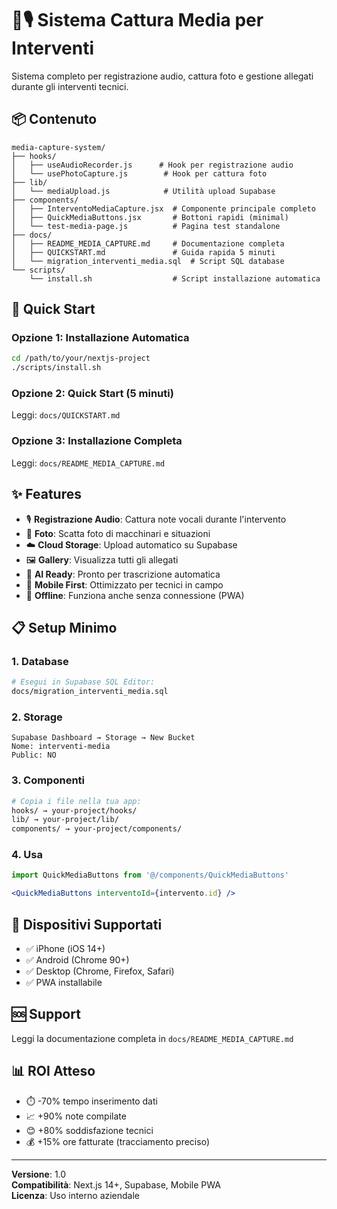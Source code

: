 # 📸🎙️ Sistema Cattura Media per Interventi

Sistema completo per registrazione audio, cattura foto e gestione allegati durante gli interventi tecnici.

## 📦 Contenuto

```
media-capture-system/
├── hooks/
│   ├── useAudioRecorder.js      # Hook per registrazione audio
│   └── usePhotoCapture.js        # Hook per cattura foto
├── lib/
│   └── mediaUpload.js            # Utilità upload Supabase
├── components/
│   ├── InterventoMediaCapture.jsx  # Componente principale completo
│   ├── QuickMediaButtons.jsx       # Bottoni rapidi (minimal)
│   └── test-media-page.js          # Pagina test standalone
├── docs/
│   ├── README_MEDIA_CAPTURE.md     # Documentazione completa
│   ├── QUICKSTART.md               # Guida rapida 5 minuti
│   └── migration_interventi_media.sql  # Script SQL database
└── scripts/
    └── install.sh                  # Script installazione automatica
```

## 🚀 Quick Start

### Opzione 1: Installazione Automatica

```bash
cd /path/to/your/nextjs-project
./scripts/install.sh
```

### Opzione 2: Quick Start (5 minuti)

Leggi: `docs/QUICKSTART.md`

### Opzione 3: Installazione Completa

Leggi: `docs/README_MEDIA_CAPTURE.md`

## ✨ Features

- 🎙️ **Registrazione Audio**: Cattura note vocali durante l'intervento
- 📸 **Foto**: Scatta foto di macchinari e situazioni
- ☁️ **Cloud Storage**: Upload automatico su Supabase
- 🖼️ **Gallery**: Visualizza tutti gli allegati
- 🤖 **AI Ready**: Pronto per trascrizione automatica
- 📱 **Mobile First**: Ottimizzato per tecnici in campo
- 💾 **Offline**: Funziona anche senza connessione (PWA)

## 📋 Setup Minimo

### 1. Database
```bash
# Esegui in Supabase SQL Editor:
docs/migration_interventi_media.sql
```

### 2. Storage
```
Supabase Dashboard → Storage → New Bucket
Nome: interventi-media
Public: NO
```

### 3. Componenti
```bash
# Copia i file nella tua app:
hooks/ → your-project/hooks/
lib/ → your-project/lib/
components/ → your-project/components/
```

### 4. Usa
```jsx
import QuickMediaButtons from '@/components/QuickMediaButtons'

<QuickMediaButtons interventoId={intervento.id} />
```

## 📱 Dispositivi Supportati

- ✅ iPhone (iOS 14+)
- ✅ Android (Chrome 90+)
- ✅ Desktop (Chrome, Firefox, Safari)
- ✅ PWA installabile

## 🆘 Support

Leggi la documentazione completa in `docs/README_MEDIA_CAPTURE.md`

## 📊 ROI Atteso

- ⏱️ -70% tempo inserimento dati
- 📈 +90% note compilate
- 😊 +80% soddisfazione tecnici
- 💰 +15% ore fatturate (tracciamento preciso)

---

**Versione**: 1.0  
**Compatibilità**: Next.js 14+, Supabase, Mobile PWA  
**Licenza**: Uso interno aziendale
